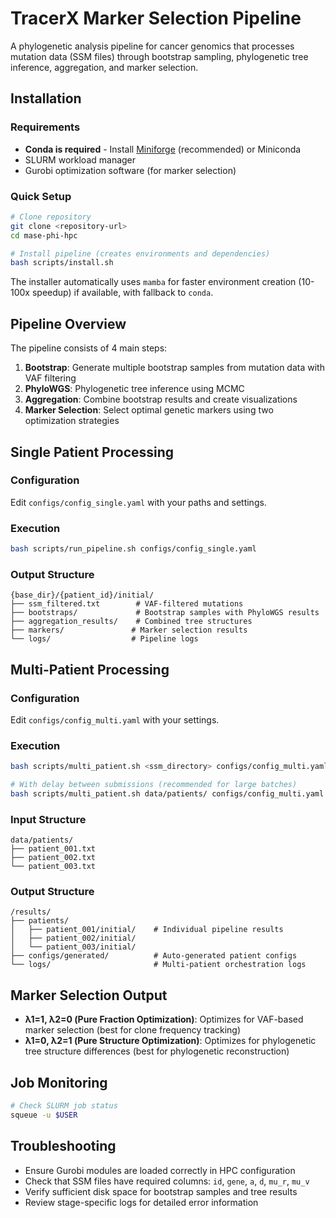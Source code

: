 # TracerX Marker Selection Pipeline

A phylogenetic analysis pipeline for cancer genomics that processes mutation data (SSM files) through bootstrap sampling, phylogenetic tree inference, aggregation, and marker selection.

## Installation

### Requirements
- **Conda is required** - Install [Miniforge](https://github.com/conda-forge/miniforge) (recommended) or Miniconda
- SLURM workload manager
- Gurobi optimization software (for marker selection)

### Quick Setup
```bash
# Clone repository
git clone <repository-url>
cd mase-phi-hpc

# Install pipeline (creates environments and dependencies)
bash scripts/install.sh
```

The installer automatically uses `mamba` for faster environment creation (10-100x speedup) if available, with fallback to `conda`.

## Pipeline Overview

The pipeline consists of 4 main steps:
1. **Bootstrap**: Generate multiple bootstrap samples from mutation data with VAF filtering
2. **PhyloWGS**: Phylogenetic tree inference using MCMC
3. **Aggregation**: Combine bootstrap results and create visualizations  
4. **Marker Selection**: Select optimal genetic markers using two optimization strategies

## Single Patient Processing

### Configuration
Edit `configs/config_single.yaml` with your paths and settings.

### Execution
```bash
bash scripts/run_pipeline.sh configs/config_single.yaml
```

### Output Structure
```
{base_dir}/{patient_id}/initial/
├── ssm_filtered.txt        # VAF-filtered mutations
├── bootstraps/             # Bootstrap samples with PhyloWGS results
├── aggregation_results/    # Combined tree structures  
├── markers/               # Marker selection results
└── logs/                  # Pipeline logs
```

## Multi-Patient Processing

### Configuration  
Edit `configs/config_multi.yaml` with your settings.

### Execution
```bash
bash scripts/multi_patient.sh <ssm_directory> configs/config_multi.yaml <output_base_directory>

# With delay between submissions (recommended for large batches)
bash scripts/multi_patient.sh data/patients/ configs/config_multi.yaml /results/ --delay=60
```

### Input Structure
```
data/patients/
├── patient_001.txt
├── patient_002.txt  
└── patient_003.txt
```

### Output Structure
```
/results/
├── patients/              
│   ├── patient_001/initial/    # Individual pipeline results
│   ├── patient_002/initial/
│   └── patient_003/initial/
├── configs/generated/          # Auto-generated patient configs
└── logs/                       # Multi-patient orchestration logs
```

## Marker Selection Output

- **λ1=1, λ2=0 (Pure Fraction Optimization)**: Optimizes for VAF-based marker selection (best for clone frequency tracking)
- **λ1=0, λ2=1 (Pure Structure Optimization)**: Optimizes for phylogenetic tree structure differences (best for phylogenetic reconstruction)

## Job Monitoring

```bash
# Check SLURM job status
squeue -u $USER
```

## Troubleshooting

- Ensure Gurobi modules are loaded correctly in HPC configuration
- Check that SSM files have required columns: `id`, `gene`, `a`, `d`, `mu_r`, `mu_v`  
- Verify sufficient disk space for bootstrap samples and tree results
- Review stage-specific logs for detailed error information
